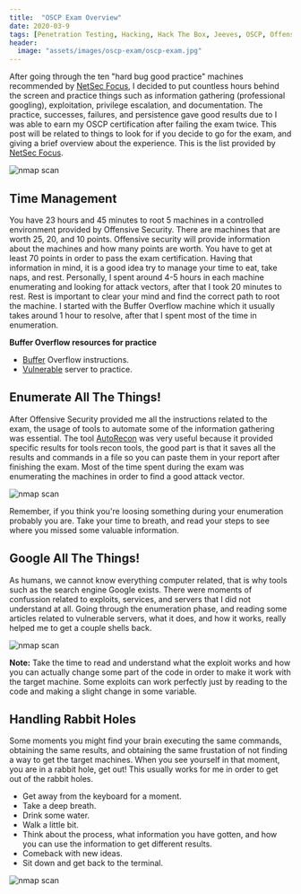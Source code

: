 ```yaml
---
title:  "OSCP Exam Overview"
date: 2020-03-9
tags: [Penetration Testing, Hacking, Hack The Box, Jeeves, OSCP, Offensive Security]
header: 
  image: "assets/images/oscp-exam/oscp-exam.jpg"
---
```


After going through the ten "hard bug good practice" machines recommended by [NetSec Focus](https://www.netsecfocus.com/), I decided to put countless hours behind the screen and practice things such as information gathering (professional googling), exploitation, privilege escalation, and documentation. The practice, successes, failures, and persistence gave good results due to I was able to earn my OSCP certification after failing the exam twice. This post will be related to things to look for if you decide to go for the exam, and giving a brief overview about the experience. This is the list provided by [NetSec Focus](https://www.netsecfocus.com/).

<img src="{{ site.url }}{{ site.baseurl }}/assets/images/oscp-exam/list.jpg" alt="nmap scan">

## Time Management

You have 23 hours and 45 minutes to root 5 machines in a controlled environment provided by Offensive Security. There are machines that are worth 25, 20, and 10 points. Offensive security will provide information about the machines and how many points are worth. You have to get at least 70 points in order to pass the exam certification. Having that information in mind, it is a good idea try to manage your time to eat, take naps, and rest. Personally, I spent around 4-5 hours in each machine enumerating and looking for attack vectors, after that I took 20 minutes to rest. Rest is important to clear your mind and find the correct path to root the machine. I started with the Buffer Overflow machine which it usually takes around 1 hour to resolve, after that I spent most of the time in enumeration.  

**Buffer Overflow resources for practice**
- [Buffer](https://zero-day.io/buffer-overflow-introduction/?utm_source=share&utm_medium=ios_app&utm_name=iossmf) Overflow instructions. 
- [Vulnerable](https://github.com/justinsteven/dostackbufferoverflowgood) server to practice. 



## Enumerate All The Things!

After Offensive Security provided me all the instructions related to the exam, the usage of tools to automate some of the information gathering was essential. The tool [AutoRecon](https://github.com/Tib3rius/AutoRecon?utm_source=share&utm_medium=ios_app&utm_name=iossmf) was very useful because it provided specific results for tools recon tools, the good part is that it saves all the results and commands in a file so you can paste them in your report after finishing the exam. Most of the time spent during the exam was enumerating the machines in order to find a good attack vector.

<img src="{{ site.url }}{{ site.baseurl }}/assets/images/oscp-exam/recon.gif" alt="nmap scan">

Remember, if you think you're loosing something during your enumeration probably you are. Take your time to breath, and read your steps to see where you missed some valuable information. 

## Google All The Things!

As humans, we cannot know everything computer related, that is why tools such as the search engine Google exists. There were moments of confussion related to exploits, services, and servers that I did not understand at all. Going through the enumeration phase, and reading some articles related to vulnerable servers, what it does, and how it works, really helped me to get a couple shells back. 

<img src="{{ site.url }}{{ site.baseurl }}/assets/images/oscp-exam/recon2.gif" alt="nmap scan">

**Note:** Take the time to read and understand what the exploit works and how you can actually change some part of the code in order to make it work with the target machine. Some exploits can work perfectly just by reading to the code and making a slight change in some variable. 

## Handling Rabbit Holes

Some moments you might find your brain executing the same commands, obtaining the same results, and obtaining the same frustation of not finding a way to get the target machines. When you see yourself in that moment, you are in a rabbit hole, get out! This usually works for me in order to get out of the rabbit holes. 

- Get away from the keyboard for a moment. 
- Take a deep breath.
- Drink some water. 
- Walk a little bit. 
- Think about the process, what information you have gotten, and how you can use the information to get different results. 
- Comeback with new ideas. 
- Sit down and get back to the terminal. 

<img src="{{ site.url }}{{ site.baseurl }}/assets/images/oscp-exam/rabbit-hole.gif" alt="nmap scan">